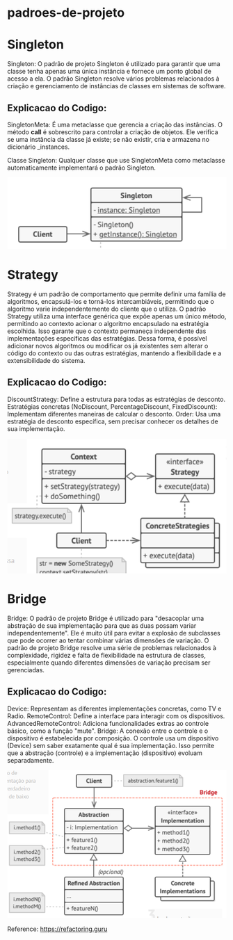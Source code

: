 # padroes-de-projeto

# Singleton

Singleton: O padrão de projeto Singleton é utilizado para garantir que uma classe tenha apenas uma única instância e fornece um ponto global de acesso a ela. O padrão Singleton resolve vários problemas relacionados à criação e gerenciamento de instâncias de classes em sistemas de software.


## Explicacao do Codigo: 
SingletonMeta:
É uma metaclasse que gerencia a criação das instâncias.
O método __call__ é sobrescrito para controlar a criação de objetos. Ele verifica se uma instância da classe já existe; se não existir, cria e armazena no dicionário _instances.

Classe Singleton:
Qualquer classe que use SingletonMeta como metaclasse automaticamente implementará o padrão Singleton.


![singleton](images/singleton.png)


# Strategy

Strategy é um padrão de comportamento que permite definir uma família de algoritmos, encapsulá-los e torná-los intercambiáveis, permitindo que o algoritmo varie independentemente do cliente que o utiliza. O padrão Strategy utiliza uma interface genérica que expõe apenas um único método, permitindo ao contexto acionar o algoritmo encapsulado na estratégia escolhida. Isso garante que o contexto permaneça independente das implementações específicas das estratégias.
Dessa forma, é possível adicionar novos algoritmos ou modificar os já existentes sem alterar o código do contexto ou das outras estratégias, mantendo a flexibilidade e a extensibilidade do sistema.

## Explicacao do Codigo: 
DiscountStrategy: Define a estrutura para todas as estratégias de desconto.
Estratégias concretas (NoDiscount, PercentageDiscount, FixedDiscount): Implementam diferentes maneiras de calcular o desconto.
Order: Usa uma estratégia de desconto específica, sem precisar conhecer os detalhes de sua implementação.


![strategy](images/strategy.png)

# Bridge

Bridge: O padrão de projeto Bridge é utilizado para "desacoplar uma abstração de sua implementação para que as duas possam variar independentemente". Ele é muito útil para evitar a explosão de subclasses que pode ocorrer ao tentar combinar várias dimensões de variação.
O padrão de projeto Bridge resolve uma série de problemas relacionados à complexidade, rigidez e falta de flexibilidade na estrutura de classes, especialmente quando diferentes dimensões de variação precisam ser gerenciadas.

## Explicacao do Codigo: 
Device: Representam as diferentes implementações concretas, como TV e Radio.
RemoteControl: Define a interface para interagir com os dispositivos.
AdvancedRemoteControl: Adiciona funcionalidades extras ao controle básico, como a função "mute".
Bridge: A conexão entre o controle e o dispositivo é estabelecida por composição. O controle usa um dispositivo (Device) sem saber exatamente qual é sua implementação. 
Isso permite que a abstração (controle) e a implementação (dispositivo) evoluam separadamente.


![bridge](images/bridge.png)


Reference: https://refactoring.guru